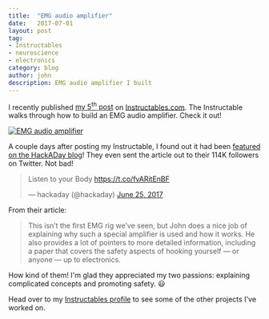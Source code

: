 ```yaml
---
title:  "EMG audio amplifier"
date:   2017-07-01
layout: post
tag:
- Instructables
- neuroscience
- electronics
category: blog
author: john
description: EMG audio amplifier I built
---
```


I recently published [my 5<sup>th</sup> post](http://www.instructables.com/id/Build-a-Muscle-Audio-Amplifier-Electromyography/) on [Instructables.com](https://www.instructables.com/). The Instructable walks through how to build an EMG audio amplifier. Check it out!

[![EMG audio amplifier]({{site.url}}/assets/images/EMG_Cover-01.png)](http://www.instructables.com/id/Build-a-Muscle-Audio-Amplifier-Electromyography/)

A couple days after posting my Instructable, I found out it had been [featured on the HackADay blog](https://hackaday.com/2017/06/24/listen-to-your-body/)! They even sent the article out to their 114K followers on Twitter. Not bad!

<blockquote class="twitter-tweet tw-align-center" data-lang="en"><p lang="en" dir="ltr">Listen to your Body <a href="https://t.co/fvARitEnBF">https://t.co/fvARitEnBF</a></p>&mdash; hackaday (@hackaday) <a href="https://twitter.com/hackaday/status/878840280711081984">June 25, 2017</a></blockquote>
<script async src="//platform.twitter.com/widgets.js" charset="utf-8"></script>

From their article:
> This isn’t the first EMG rig we’ve seen, but John does a nice job of explaining why such a special amplifier is used and how it works. He also provides a lot of pointers to more detailed information, including a paper that covers the safety aspects of hooking yourself — or anyone — up to electronics.

How kind of them! I'm glad they appreciated my two passions: explaining complicated concepts and promoting safety. :smiley:

Head over to my [Instructables profile](https://www.instructables.com/member/johnwmillr/) to see some of the other projects I've worked on.